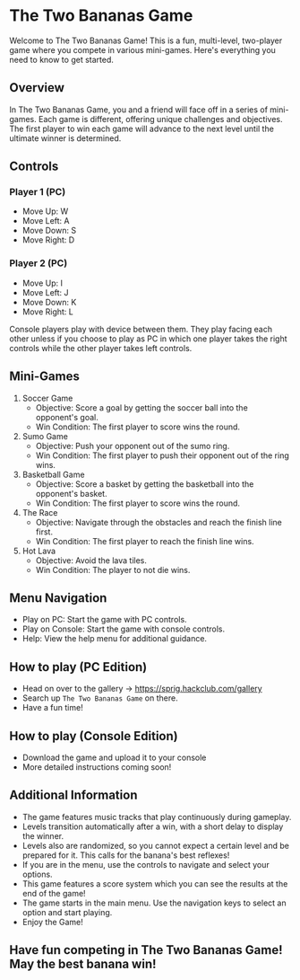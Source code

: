 # The Two Bananas Game
Welcome to The Two Bananas Game! This is a fun, multi-level, two-player game where you compete in various mini-games. Here's everything you need to know to get started.

## Overview
In The Two Bananas Game, you and a friend will face off in a series of mini-games. Each game is different, offering unique challenges and objectives. The first player to win each game will advance to the next level until the ultimate winner is determined.

## Controls
### Player 1 (PC)
- Move Up: W
- Move Left: A
- Move Down: S
- Move Right: D
### Player 2 (PC)
- Move Up: I
- Move Left: J
- Move Down: K
- Move Right: L

Console players play with device between them. They play facing each other unless if you choose to play as PC in which one player takes the right controls while the other player takes left controls. 

## Mini-Games
1. Soccer Game
    - Objective: Score a goal by getting the soccer ball into the opponent's goal.
    - Win Condition: The first player to score wins the round.
2. Sumo Game
    - Objective: Push your opponent out of the sumo ring.
    - Win Condition: The first player to push their opponent out of the ring wins.
3. Basketball Game
    - Objective: Score a basket by getting the basketball into the opponent's basket.
    - Win Condition: The first player to score wins the round.
4. The Race
    - Objective: Navigate through the obstacles and reach the finish line first.
    - Win Condition: The first player to reach the finish line wins.
5. Hot Lava
    - Objective: Avoid the lava tiles.
    - Win Condition: The  player to not die wins.
## Menu Navigation
- Play on PC: Start the game with PC controls.
- Play on Console: Start the game with console controls.
- Help: View the help menu for additional guidance.

## How to play (PC Edition)
- Head on over to the gallery -> https://sprig.hackclub.com/gallery
- Search up `The Two Bananas Game` on there.
- Have a fun time!

## How to play (Console Edition)
- Download the game and upload it to your console
- More detailed instructions coming soon!

## Additional Information
- The game features music tracks that play continuously during gameplay.
- Levels transition automatically after a win, with a short delay to display the winner.
- Levels also are randomized, so you cannot expect a certain level and be prepared for it. This calls for the banana's best reflexes!
- If you are in the menu, use the controls to navigate and select your options.
- This game features a score system which you can see the results at the end of the game!
- The game starts in the main menu. Use the navigation keys to select an option and start playing.
- Enjoy the Game!


## Have fun competing in The Two Bananas Game!  May the best banana win!